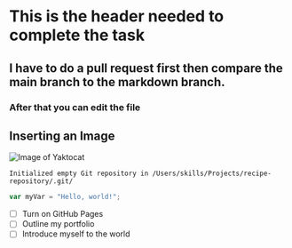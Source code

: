 # This is the header needed to complete the task
## I have to do a pull request first then compare the main branch to the markdown branch.
### After that you can edit the file

## Inserting an Image
![Image of Yaktocat](https://octodex.github.com/images/yaktocat.png)

```$ git init
Initialized empty Git repository in /Users/skills/Projects/recipe-repository/.git/
```
``` javascript
var myVar = "Hello, world!";
```
- [ ] Turn on GitHub Pages
- [ ] Outline my portfolio
- [ ] Introduce myself to the world
